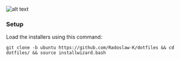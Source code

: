 ![alt text](https://dotfiles.github.io/images/dotfiles-logo.png)

### Setup

Load the installers using this command:

`git clone -b ubuntu https://github.com/Radoslaw-K/dotfiles && cd dotfiles/ && source installwizard.bash`


